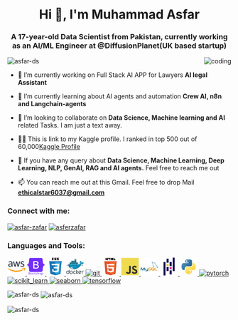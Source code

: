<h1 align="center">Hi 👋, I'm Muhammad Asfar</h1>
<h3 align="center">A 17-year-old Data Scientist from Pakistan, currently working as an AI/ML Engineer at @DiffusionPlanet(UK based startup)</h3>

<img align="right" alt="coding" src="https://media0.giphy.com/media/v1.Y2lkPTc5MGI3NjExdnI2cXVuMHNveXB2eG9waHE4OTVnM2VydTFubGxqOXhqMXpuY294bSZlcD12MV9pbnRlcm5hbF9naWZfYnlfaWQmY3Q9cw/M9gbBd9nbDrOTu1Mqx/giphy.gif">

<p align="left"> <img src="https://komarev.com/ghpvc/?username=asfar-ds&label=Profile%20views&color=0e75b6&style=flat" alt="asfar-ds" /> </p>

- 🔭 I’m currently working on Full Stack AI APP for Lawyers **AI legal Assistant**

- 🌱 I’m currently learning about AI agents and automation **Crew AI, n8n and Langchain-agents**

- 👯 I’m looking to collaborate on **Data Science, Machine learning and AI** related Tasks. I am just a text away.

- 👨‍💻 This is link to my Kaggle profile. I ranked in top 500 out of 60,000[Kaggle Profile](https://www.kaggle.com/asferzafar)

- 💬 If you have any query about **Data Science, Machine Learning, Deep Learning, NLP, GenAI, RAG and AI agents.** Feel free to reach me out

- 📫 You can reach me out at this Gmail. Feel free to drop Mail **ethicalstar6037@gmail.com**

<h3 align="left">Connect with me:</h3>
<p align="left">
<a href="https://linkedin.com/in/asfar-zafar" target="blank"><img align="center" src="https://raw.githubusercontent.com/rahuldkjain/github-profile-readme-generator/master/src/images/icons/Social/linked-in-alt.svg" alt="asfar-zafar" height="30" width="40" /></a>
<a href="https://kaggle.com/asferzafar" target="blank"><img align="center" src="https://raw.githubusercontent.com/rahuldkjain/github-profile-readme-generator/master/src/images/icons/Social/kaggle.svg" alt="asferzafar" height="30" width="40" /></a>
</p>

<h3 align="left">Languages and Tools:</h3>
<p align="left"> <a href="https://aws.amazon.com" target="_blank" rel="noreferrer"> <img src="https://raw.githubusercontent.com/devicons/devicon/master/icons/amazonwebservices/amazonwebservices-original-wordmark.svg" alt="aws" width="40" height="40"/> </a> <a href="https://getbootstrap.com" target="_blank" rel="noreferrer"> <img src="https://raw.githubusercontent.com/devicons/devicon/master/icons/bootstrap/bootstrap-plain-wordmark.svg" alt="bootstrap" width="40" height="40"/> </a> <a href="https://www.w3schools.com/css/" target="_blank" rel="noreferrer"> <img src="https://raw.githubusercontent.com/devicons/devicon/master/icons/css3/css3-original-wordmark.svg" alt="css3" width="40" height="40"/> </a> <a href="https://www.docker.com/" target="_blank" rel="noreferrer"> <img src="https://raw.githubusercontent.com/devicons/devicon/master/icons/docker/docker-original-wordmark.svg" alt="docker" width="40" height="40"/> </a> <a href="https://git-scm.com/" target="_blank" rel="noreferrer"> <img src="https://www.vectorlogo.zone/logos/git-scm/git-scm-icon.svg" alt="git" width="40" height="40"/> </a> <a href="https://www.w3.org/html/" target="_blank" rel="noreferrer"> <img src="https://raw.githubusercontent.com/devicons/devicon/master/icons/html5/html5-original-wordmark.svg" alt="html5" width="40" height="40"/> </a> <a href="https://developer.mozilla.org/en-US/docs/Web/JavaScript" target="_blank" rel="noreferrer"> <img src="https://raw.githubusercontent.com/devicons/devicon/master/icons/javascript/javascript-original.svg" alt="javascript" width="40" height="40"/> </a> <a href="https://www.mysql.com/" target="_blank" rel="noreferrer"> <img src="https://raw.githubusercontent.com/devicons/devicon/master/icons/mysql/mysql-original-wordmark.svg" alt="mysql" width="40" height="40"/> </a> <a href="https://pandas.pydata.org/" target="_blank" rel="noreferrer"> <img src="https://raw.githubusercontent.com/devicons/devicon/2ae2a900d2f041da66e950e4d48052658d850630/icons/pandas/pandas-original.svg" alt="pandas" width="40" height="40"/> </a> <a href="https://www.python.org" target="_blank" rel="noreferrer"> <img src="https://raw.githubusercontent.com/devicons/devicon/master/icons/python/python-original.svg" alt="python" width="40" height="40"/> </a> <a href="https://pytorch.org/" target="_blank" rel="noreferrer"> <img src="https://www.vectorlogo.zone/logos/pytorch/pytorch-icon.svg" alt="pytorch" width="40" height="40"/> </a> <a href="https://scikit-learn.org/" target="_blank" rel="noreferrer"> <img src="https://upload.wikimedia.org/wikipedia/commons/0/05/Scikit_learn_logo_small.svg" alt="scikit_learn" width="40" height="40"/> </a> <a href="https://seaborn.pydata.org/" target="_blank" rel="noreferrer"> <img src="https://seaborn.pydata.org/_images/logo-mark-lightbg.svg" alt="seaborn" width="40" height="40"/> </a> <a href="https://www.tensorflow.org" target="_blank" rel="noreferrer"> <img src="https://www.vectorlogo.zone/logos/tensorflow/tensorflow-icon.svg" alt="tensorflow" width="40" height="40"/> </a> </p>

<p><img align="left" src="https://github-readme-stats.vercel.app/api/top-langs?username=asfar-ds&show_icons=true&locale=en&layout=compact" alt="asfar-ds" /></p>

<p>&nbsp;<img align="center" src="https://github-readme-stats.vercel.app/api?username=asfar-ds&show_icons=true&locale=en" alt="asfar-ds" /></p>

<p><img align="center" src="https://github-readme-streak-stats.herokuapp.com/?user=asfar-ds&" alt="asfar-ds" /></p>
